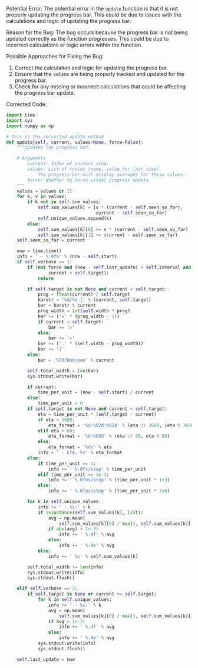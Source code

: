 Potential Error:
The potential error in the `update` function is that it is not properly updating the progress bar. This could be due to issues with the calculations and logic of updating the progress bar.

Reason for the Bug:
The bug occurs because the progress bar is not being updated correctly as the function progresses. This could be due to incorrect calculations or logic errors within the function.

Possible Approaches for Fixing the Bug:
1. Correct the calculation and logic for updating the progress bar.
2. Ensure that the values are being properly tracked and updated for the progress bar.
3. Check for any missing or incorrect calculations that could be affecting the progress bar update.

Corrected Code:

```python
import time
import sys
import numpy as np

# this is the corrected update method
def update(self, current, values=None, force=False):
    """Updates the progress bar.

    # Arguments
        current: Index of current step.
        values: List of tuples (name, value_for_last_step).
            The progress bar will display averages for these values.
        force: Whether to force visual progress update.
    """
    values = values or []
    for k, v in values:
        if k not in self.sum_values:
            self.sum_values[k] = [v * (current - self.seen_so_far),
                                  current - self.seen_so_far]
            self.unique_values.append(k)
        else:
            self.sum_values[k][0] += v * (current - self.seen_so_far)
            self.sum_values[k][1] += (current - self.seen_so_far)
    self.seen_so_far = current

    now = time.time()
    info = ' - %.0fs' % (now - self.start)
    if self.verbose == 1:
        if (not force and (now - self.last_update) < self.interval and
                current < self.target):
            return

        if self.target is not None and current < self.target:
            prog = float(current) / self.target
            barstr = '%d/%d [' % (current, self.target)
            bar = barstr % current
            prog_width = int(self.width * prog)
            bar += ('=' * (prog_width - 1))
            if current < self.target:
                bar += '>'
            else:
                bar += '='
            bar += ('.' * (self.width - prog_width))
            bar += ']'
        else:
            bar = '%7d/Unknown' % current

        self.total_width = len(bar)
        sys.stdout.write(bar)

        if current:
            time_per_unit = (now - self.start) / current
        else:
            time_per_unit = 0
        if self.target is not None and current < self.target:
            eta = time_per_unit * (self.target - current)
            if eta > 3600:
                eta_format = '%d:%02d:%02d' % (eta // 3600, (eta % 3600) // 60, eta % 60)
            elif eta > 60:
                eta_format = '%d:%02d' % (eta // 60, eta % 60)
            else:
                eta_format = '%ds' % eta
            info = ' - ETA: %s' % eta_format
        else:
            if time_per_unit >= 1:
                info += ' %.0fs/step' % time_per_unit
            elif time_per_unit >= 1e-3:
                info += ' %.0fms/step' % (time_per_unit * 1e3)
            else:
                info += ' %.0fus/step' % (time_per_unit * 1e6)

        for k in self.unique_values:
            info += ' - %s:' % k
            if isinstance(self.sum_values[k], list):
                avg = np.mean(
                    self.sum_values[k][0] / max(1, self.sum_values[k][1]))
                if abs(avg) > 1e-3:
                    info += ' %.4f' % avg
                else:
                    info += ' %.4e' % avg
            else:
                info += ' %s' % self.sum_values[k]

        self.total_width += len(info)
        sys.stdout.write(info)
        sys.stdout.flush()

    elif self.verbose == 2:
        if self.target is None or current >= self.target:
            for k in self.unique_values:
                info += ' - %s:' % k
                avg = np.mean(
                    self.sum_values[k][0] / max(1, self.sum_values[k][1]))
                if avg > 1e-3:
                    info += ' %.4f' % avg
                else:
                    info += ' %.4e' % avg
            sys.stdout.write(info)
            sys.stdout.flush()

    self.last_update = now
```
